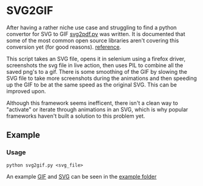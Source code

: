 # SVG2GIF
After having a rather niche use case and struggling to find a python convertor for SVG to GIF [svg2pdf.py]() was written. It is documented that some of the most common open source libraries aren't covering this conversion yet (for good reasons). [reference](https://github.com/ImageMagick/ImageMagick/discussions/2391).


This script takes an SVG file, opens it in selenium using a firefox driver, screenshots the svg file in live action, then uses PIL to combine all the saved png's to a gif. There is some smoothing of the GIF by slowing the SVG file to take more screenshots during the animations and then speeding up the GIF to be at the same speed as the original SVG. This can be improved upon. 

Although this framework seems inefficent, there isn't a clean way to "activate" or iterate through animations in an SVG, which is why popular frameworks haven't built a solution to this problem yet. 

## Example
### Usage
`python svg2gif.py <svg_file>`

An example [GIF](https://github.com/proselotis/SVG2GIF/blob/main/example/test.gif) and [SVG](https://github.com/proselotis/SVG2GIF/blob/main/example/test.svg) can be seen in the [example folder](https://github.com/proselotis/SVG2GIF/tree/main/example)
